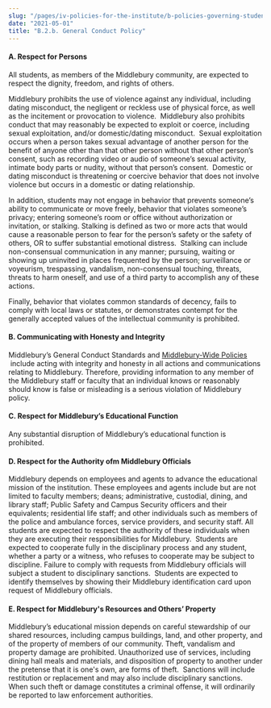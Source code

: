 ```yaml
---
slug: "/pages/iv-policies-for-the-institute/b-policies-governing-student-conduct-and-student-organizations/b-conduct/b-2-a-general-conduct-policy"
date: "2021-05-01"
title: "B.2.b. General Conduct Policy"
---
```


#### **A. Respect for Persons**

All students, as members of the Middlebury community, are expected to respect the dignity, freedom, and rights of others.

Middlebury prohibits the use of violence against any individual, including dating misconduct, the negligent or reckless use of physical force, as well as the incitement or provocation to violence.  Middlebury also prohibits conduct that may reasonably be expected to exploit or coerce, including sexual exploitation, and/or domestic/dating misconduct.  Sexual exploitation occurs when a person takes sexual advantage of another person for the benefit of anyone other than that other person without that other person’s consent, such as recording video or audio of someone’s sexual activity, intimate body parts or nudity, without that person’s consent.  Domestic or dating misconduct is threatening or coercive behavior that does not involve violence but occurs in a domestic or dating relationship.

In addition, students may not engage in behavior that prevents someone’s ability to communicate or move freely, behavior that violates someone’s privacy; entering someone’s room or office without authorization or invitation, or stalking. Stalking is defined as two or more acts that would cause a reasonable person to fear for the person’s safety or the safety of others, OR to suffer substantial emotional distress.  Stalking can include non-consensual communication in any manner; pursuing, waiting or showing up uninvited in places frequented by the person; surveillance or voyeurism, trespassing, vandalism, non-consensual touching, threats, threats to harm oneself, and use of a third party to accomplish any of these actions.

Finally, behavior that violates common standards of decency, fails to comply with local laws or statutes, or demonstrates contempt for the generally accepted values of the intellectual community is prohibited.

#### **B. Communicating with Honesty and Integrity**

Middlebury’s General Conduct Standards and [Middlebury-Wide Policies](/pages/i-policies-for-all)  include acting with integrity and honesty in all actions and communications relating to Middlebury. Therefore, providing information to any member of the Middlebury staff or faculty that an individual knows or reasonably should know is false or misleading is a serious violation of Middlebury policy.

#### **C. Respect for Middlebury’s Educational Function**

Any substantial disruption of Middlebury’s educational function is prohibited.

#### **D. Respect for the Authority ofm Middlebury Officials** 

Middlebury depends on employees and agents to advance the educational mission of the institution. These employees and agents include but are not limited to faculty members; deans; administrative, custodial, dining, and library staff; Public Safety and Campus Security officers and their equivalents; residential life staff; and other individuals such as members of the police and ambulance forces, service providers, and security staff. All students are expected to respect the authority of these individuals when they are executing their responsibilities for Middlebury.  Students are expected to cooperate fully in the disciplinary process and any student, whether a party or a witness, who refuses to cooperate may be subject to discipline. Failure to comply with requests from Middlebury officials will subject a student to disciplinary sanctions.  Students are expected to identify themselves by showing their Middlebury identification card upon request of Middlebury officials.

#### **E. Respect for Middlebury's Resources and Others’ Property**

Middlebury’s educational mission depends on careful stewardship of our shared resources, including campus buildings, land, and other property, and of the property of members of our community. Theft, vandalism and property damage are prohibited. Unauthorized use of services, including dining hall meals and materials, and disposition of property to another under the pretense that it is one's own, are forms of theft.  Sanctions will include restitution or replacement and may also include disciplinary sanctions. When such theft or damage constitutes a criminal offense, it will ordinarily be reported to law enforcement authorities.
